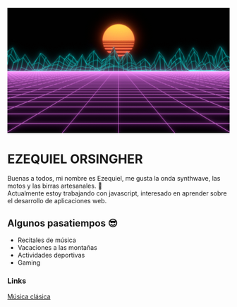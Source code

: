 ![imgSynth](./assets/DR4BP4M.gif "imgSynth")
# EZEQUIEL ORSINGHER

Buenas a todos, mi nombre es Ezequiel, me gusta la onda synthwave, las motos y las birras artesanales. :beers:  
  Actualmente estoy trabajando con javascript, interesado en aprender sobre el desarrollo de aplicaciones web.

## Algunos pasatiempos :sunglasses:
* Recitales de música
* Vacaciones a las montañas
* Actividades deportivas
* Gaming

### Links
[Música clásica](https://www.youtube.com/watch?v=D2ts2GWOSv8)
